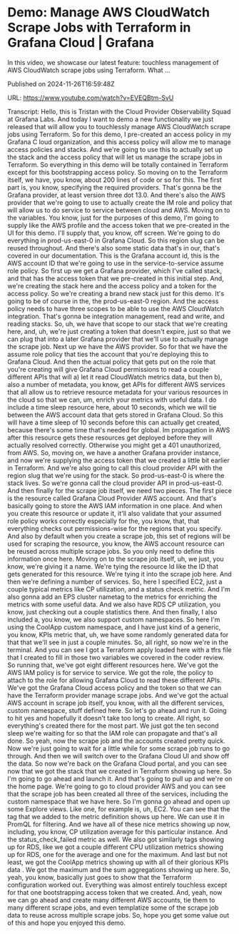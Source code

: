 # Demo: Manage AWS CloudWatch Scrape Jobs with Terraform in Grafana Cloud | Grafana

In this video, we showcase our latest feature: touchless management of AWS CloudWatch scrape jobs using Terraform. What ...

Published on 2024-11-26T16:59:48Z

URL: https://www.youtube.com/watch?v=EVEQBtm-SvU

Transcript: Hello, this is Tristan with the Cloud Provider
Observability Squad at Grafana Labs. And today I want to demo a new
functionality we just released that will allow you to touchlessly manage AWS
CloudWatch scrape jobs using Terraform. So for this demo, I pre-created an access policy in
my Grafana C loud organization, and this access policy
will allow me to manage access policies and stacks. And we're going to use this to actually
set up the stack and the access policy that will let us
manage the scrape jobs in Terraform. So everything in this demo will be
totally contained in Terraform except for this bootstrapping access policy. So moving on to the Terraform
itself, we have, you know, about 200 lines of code or so for this. The first part is, you know,
specifying the required providers. That's gonna be the Grafana provider,
at least version three dot 13.0. And there's also the AWS provider that
we're going to use to actually create the IM role and policy that will allow us to do service
to service between cloud and AWS. Moving on to the variables. You know, just for the
purposes of this demo, I'm going to supply
like the AWS profile and the access token that we
pre-created in the UI for this demo. I'll supply that,
you know, off screen. We're going to do everything in
prod-us-east-0 in Grafana Cloud. So this region slug can
be reused throughout. And there's also some
static data that's in our, that's covered in our documentation. This is the Grafana account id, this is the AWS account ID that we're
going to use in the service-to-service assume role policy. So first up we get a Grafana provider, which I've called stack, and that has the access token that
we pre-created in this initial step. And, we're creating the stack here and the
access policy and a token for the access policy. So we're creating a brand
new stack just for this demo. It's going to be of course in
the, the prod-us-east-0 region. And the access policy needs to have three scopes to be able to use the AWS CloudWatch integration. That's
gonna be integration management, read and write, and
reading stacks. So, uh, we have that scope to our stack
that we're creating here, and, uh, we're just creating a
token that doesn't expire, just so that we can plug
that into a later Grafana provider that we'll use to
actually manage the scrape job. Next up we have the AWS provider.
So for that we have the assume role policy that ties the account that you're deploying
this to Grafana Cloud. And then the actual policy
that gets put on the role that you're creating will give Grafana Cloud
permissions to read a couple different APIs that will a) let it read CloudWatch metrics data, but then b), also a number of metadata, you know, get APIs for different AWS
services that all allow us to retrieve resource metadata for your
various resources in the cloud so that we can, um, enrich your
metrics with useful data. I do include a time sleep
resource here, about 10 seconds, which we will tie between the AWS account data that gets
stored in Grafana Cloud. So this will have a time sleep of 10
seconds before this can actually get created, because there's some
time that's needed for global. Im propagation in AWS after
this resource gets these resources get deployed before they
will actually resolved correctly. Otherwise you might
get a 401 unauthorized, from AWS. So, moving on, we have a another Grafana
provider instance, and now we're supplying the access token that we created a little
bit earlier in Terraform. And we're also going to call
this cloud provider API with the region slug that we're
using for the stack. So prod-us-east-0 is
where the stack lives. So we're gonna call the cloud
provider API in prod-us-east-0. And then finally for the scrape
job itself, we need two pieces. The first piece is the resource
called Grafana Cloud Provider AWS account. And that's
basically going to store the AWS IAM information in one place. And when you create this
resource or update it, it'll also validate that your assumed
role policy works correctly especially for the, you know, that, that everything checks out
permissions-wise for the
regions that you specify. And also by default when
you create a scrape job, this set of regions will
be used for scraping the resource, you know, the AWS account resource can be
reused across multiple scrape jobs. So you only need to define
this information once here. Moving on to the scrape job
itself, uh, we just, you know, we're giving it a name. We're tying the resource Id like the ID that
gets generated for this resource. We're tying it into the scrape job here. And then we're defining
a number of services. So, here I specified EC2, just a couple typical
metrics like CP utilization, and a status check metric. And I'm also gonna add an EPS
cluster nametag to the metrics for enriching the metrics
with some useful data. And we also have RDS CP utilization, you know, just checking
out a couple statistics there. And then finally, I also
included a, you know, we also support custom namespaces. So here I'm using the
CoolApp custom namespace, and I have just kind
of a generic, you know, KPIs metric that, uh, we have some randomly generated data
for that that we'll see in just a couple minutes. So, all right, so
now we're in the terminal. And you can see I got a Terraform
apply loaded here with a tfrs file that I created to fill in those
two variables we covered in the coder review. So running that, we've got
eight different resources here. We've got the AWS IAM policy is for service
to service. We got the role, the policy to attach to the role for
allowing Grafana Cloud to read these different APIs. We've got the Grafana Cloud access
policy and the token so that we can have the Terraform
provider manage scrape jobs. And we've got the actual AWS
account in scrape job itself, you know, with all the different services,
custom namespace, stuff defined here. So let's go ahead and run it. Going to hit yes and hopefully it
doesn't take too long to create. All right, so everything's
created there for the most part. We just got the ten second sleep we're
waiting for so that the IAM role can propagate and that's all done. So yeah, now the scrape job and the
accounts created pretty quick. Now we're just going to wait for a little
while for some scrape job runs to go through. And then we will switch over to the
Grafana Cloud UI and show off the data. So now we're back on the
Grafana Cloud portal, and you can see now that we got the stack
that we created in Terraform showing up here. So I'm going to
go ahead and launch it. And that's going to pull up
and we're on the home page. We're going to go to cloud provider
AWS and you can see that the scrape job has been created all
three of the services, including the custom
namespace that we have here. So I'm gonna go ahead and open up some
Explore views. Like one, for example is, uh, EC2. You can see that the tag that we added
to the metric definition shows up here. We can use it in PromQL for filtering. And we have all of these nice metrics
showing up now, including, you know, CP utilization average for
this particular instance. And the status_check_failed
metric as well. We also got similarly tags showing up for RDS, like we got a couple different
CPU utilization metrics showing up for RDS, one for the average
and one for the maximum. And last but not least, we got the CoolApp metrics showing
up with all of their glorious KPIs data . We got the maximum and the sum
aggregations showing up here. So, yeah, you know, basically just goes to show
that the Terraform configuration worked out. Everything was almost
entirely touchless except for that one bootstrapping access token
that we created. And, yeah, now we can go ahead and create
many different AWS accounts, tie them to many different scrape jobs, and even templatize some of the scrape
job data to reuse across multiple scrape jobs. So, hope you get some value out
of this and hope you enjoyed this demo.


